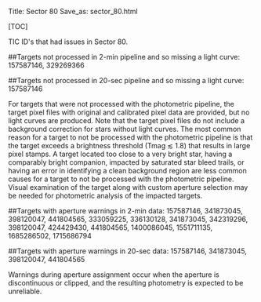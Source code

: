 Title: Sector 80
Save_as: sector_80.html

[TOC]

TIC ID's that had issues in Sector 80.

##Targets not processed in 2-min pipeline and so missing a light curve:
157587146, 329269366

##Targets not processed in 20-sec pipeline and so missing a light curve:
157587146 

For targets that were not processed with the photometric pipeline, the target pixel files
with original and calibrated pixel data are provided, but no light curves are produced. Note
that the target pixel files do not include a background correction for stars without light
curves. The most common reason for a target to not be processed with the photometric
pipeline is that the target exceeds a brightness threshold (Tmag ≲ 1.8) that results in
large pixel stamps. A target located too close to a very bright star, having a comparably
bright companion, impacted by saturated star bleed trails, or having an error in identifying
a clean background region are less common causes for a target to not be processed with
the photometric pipeline. Visual examination of the target along with custom aperture
selection may be needed for photometric analysis of the impacted targets.

##Targets with aperture warnings in 2-min data: 
157587146,
341873045,
398120047,
441804565,
333059225,
336130128,
341873045,
342319296,
398120047,
424429430,
441804565,
1400086045,
1551711135,
1685286502,
1715686794

##Targets with aperture warnings in 20-sec data: 
157587146, 341873045, 398120047, 441804565

Warnings during
aperture assignment occur when the aperture is discontinuous or clipped, and the resulting
photometry is expected to be unreliable.